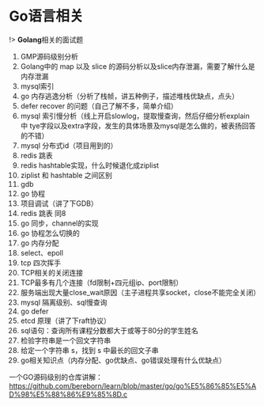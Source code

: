 # Go语言相关

!> **Golang**相关的面试题


1. GMP源码级别分析
2. Golang中的 map 以及 slice 的源码分析以及slice内存泄漏，需要了解什么是内存泄漏
3. mysql索引
4. go 内存逃逸分析（分析了栈帧，讲五种例子，描述堆栈优缺点，点头）
5. defer recover 的问题（自己了解不多，简单介绍）
6. mysql 索引慢分析（线上开启slowlog，提取慢查询，然后仔细分析explain 中 tye字段以及extra字段，发生的具体场景及mysql是怎么做的，被表扬回答的不错）
7. mysql 分布式id（项目用到的）
8. redis 跳表 
9. redis hashtable实现，什么时候退化成ziplist
10. ziplist 和 hashtable 之间区别
11. gdb
12. go 协程
13. 项目调试（讲了下GDB）
14. redis 跳表 同8
15. go 同步，channel的实现
16. go 协程怎么切换的
17. go 内存分配
18. select、epoll
19. tcp 四次挥手
20. TCP相关的关闭连接
21. TCP最多有几个连接（fd限制+四元组ip、port限制）
22. 服务端出现大量close_wait原因（主子进程共享socket，close不能完全关闭）
23. mysql 隔离级别、sql慢查询
24. go defer
25. etcd 原理（讲了下raft协议）
26. sql语句：查询所有课程分数都大于或等于80分的学生姓名
27. 检验字符串是一个回文字符串
28. 给定一个字符串 s，找到 s 中最长的回文子串
29. go相关知识点（内存分配、go优缺点、go错误处理有什么优缺点）


一个GO源码级别的仓库讲解：https://github.com/bereborn/learn/blob/master/go/go%E5%86%85%E5%AD%98%E5%88%86%E9%85%8D.c
